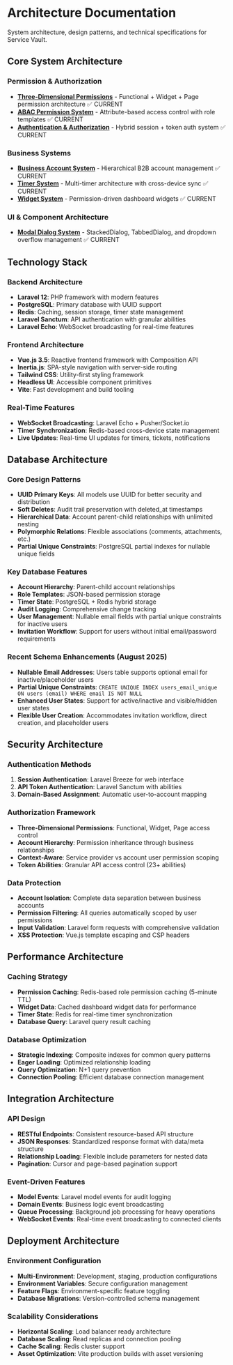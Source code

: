 # Architecture Documentation

System architecture, design patterns, and technical specifications for Service Vault.

## Core System Architecture

### Permission & Authorization
- **[Three-Dimensional Permissions](three-dimensional-permissions.md)** - Functional + Widget + Page permission architecture ✅ CURRENT
- **[ABAC Permission System](abac-permission-system.md)** - Attribute-based access control with role templates ✅ CURRENT 
- **[Authentication & Authorization](auth-system.md)** - Hybrid session + token auth system ✅ CURRENT

### Business Systems
- **[Business Account System](business-account-system.md)** - Hierarchical B2B account management ✅ CURRENT
- **[Timer System](timer-system.md)** - Multi-timer architecture with cross-device sync ✅ CURRENT
- **[Widget System](widget-system.md)** - Permission-driven dashboard widgets ✅ CURRENT

### UI & Component Architecture
- **[Modal Dialog System](modal-dialog-system.md)** - StackedDialog, TabbedDialog, and dropdown overflow management ✅ CURRENT

## Technology Stack

### Backend Architecture
- **Laravel 12**: PHP framework with modern features
- **PostgreSQL**: Primary database with UUID support
- **Redis**: Caching, session storage, timer state management
- **Laravel Sanctum**: API authentication with granular abilities
- **Laravel Echo**: WebSocket broadcasting for real-time features

### Frontend Architecture
- **Vue.js 3.5**: Reactive frontend framework with Composition API
- **Inertia.js**: SPA-style navigation with server-side routing
- **Tailwind CSS**: Utility-first styling framework
- **Headless UI**: Accessible component primitives
- **Vite**: Fast development and build tooling

### Real-Time Features
- **WebSocket Broadcasting**: Laravel Echo + Pusher/Socket.io
- **Timer Synchronization**: Redis-based cross-device state management
- **Live Updates**: Real-time UI updates for timers, tickets, notifications

## Database Architecture

### Core Design Patterns
- **UUID Primary Keys**: All models use UUID for better security and distribution
- **Soft Deletes**: Audit trail preservation with deleted_at timestamps
- **Hierarchical Data**: Account parent-child relationships with unlimited nesting
- **Polymorphic Relations**: Flexible associations (comments, attachments, etc.)
- **Partial Unique Constraints**: PostgreSQL partial indexes for nullable unique fields

### Key Database Features
- **Account Hierarchy**: Parent-child account relationships
- **Role Templates**: JSON-based permission storage
- **Timer State**: PostgreSQL + Redis hybrid storage
- **Audit Logging**: Comprehensive change tracking
- **User Management**: Nullable email fields with partial unique constraints for inactive users
- **Invitation Workflow**: Support for users without initial email/password requirements

### Recent Schema Enhancements (August 2025)
- **Nullable Email Addresses**: Users table supports optional email for inactive/placeholder users
- **Partial Unique Constraints**: `CREATE UNIQUE INDEX users_email_unique ON users (email) WHERE email IS NOT NULL`
- **Enhanced User States**: Support for active/inactive and visible/hidden user states
- **Flexible User Creation**: Accommodates invitation workflow, direct creation, and placeholder users

## Security Architecture

### Authentication Methods
1. **Session Authentication**: Laravel Breeze for web interface
2. **API Token Authentication**: Laravel Sanctum with abilities
3. **Domain-Based Assignment**: Automatic user-to-account mapping

### Authorization Framework
- **Three-Dimensional Permissions**: Functional, Widget, Page access control
- **Account Hierarchy**: Permission inheritance through business relationships
- **Context-Aware**: Service provider vs account user permission scoping
- **Token Abilities**: Granular API access control (23+ abilities)

### Data Protection
- **Account Isolation**: Complete data separation between business accounts
- **Permission Filtering**: All queries automatically scoped by user permissions
- **Input Validation**: Laravel form requests with comprehensive validation
- **XSS Protection**: Vue.js template escaping and CSP headers

## Performance Architecture

### Caching Strategy
- **Permission Caching**: Redis-based role permission caching (5-minute TTL)
- **Widget Data**: Cached dashboard widget data for performance
- **Timer State**: Redis for real-time timer synchronization
- **Database Query**: Laravel query result caching

### Database Optimization
- **Strategic Indexing**: Composite indexes for common query patterns
- **Eager Loading**: Optimized relationship loading
- **Query Optimization**: N+1 query prevention
- **Connection Pooling**: Efficient database connection management

## Integration Architecture

### API Design
- **RESTful Endpoints**: Consistent resource-based API structure
- **JSON Responses**: Standardized response format with data/meta structure
- **Relationship Loading**: Flexible include parameters for nested data
- **Pagination**: Cursor and page-based pagination support

### Event-Driven Features
- **Model Events**: Laravel model events for audit logging
- **Domain Events**: Business logic event broadcasting
- **Queue Processing**: Background job processing for heavy operations
- **WebSocket Events**: Real-time event broadcasting to connected clients

## Deployment Architecture

### Environment Configuration
- **Multi-Environment**: Development, staging, production configurations
- **Environment Variables**: Secure configuration management
- **Feature Flags**: Environment-specific feature toggling
- **Database Migrations**: Version-controlled schema management

### Scalability Considerations
- **Horizontal Scaling**: Load balancer ready architecture
- **Database Scaling**: Read replicas and connection pooling
- **Cache Scaling**: Redis cluster support
- **Asset Optimization**: Vite production builds with asset versioning